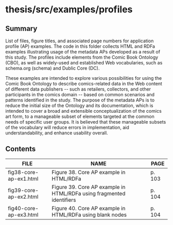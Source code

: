 # thesis/src/examples/profiles

## Summary

List of files, figure titles, and associated page numbers for application profile (AP) examples. The code in this folder collects HTML and RDFa examples illustrating usage of the metadata APs developed as a result of this study. The profiles include elements from the Comic Book Ontology (CBO), as well as widely-used and established Web vocabularies, such as schema.org (schema) and Dublic Core (DC).

These examples are intended to explore various possibilities for using the Comic Book Ontology to describe comics-related data in the Web content of different data publishers -- such as retailers, collectors, and other participants in the comics domain -- based on common scenarios and patterns identified in the study. The purpose of the metadata APs is to reduce the initial size of the Ontology and its documentation, which is intended to cover a broad and extensible conceptualization of the comics art form, to a manageable subset of elements targeted at the common needs of specific user groups. It is believed that these manageable subsets of the vocabulary will reduce errors in implementation, aid understandability, and enhance usability overall.

## Contents

FILE|NAME|PAGE
----|----|----|
fig38-core-ap-ex1.html|Figure 38. Core AP example in HTML/RDFa|p. 103
fig39-core-ap-ex2.html|Figure 39. Core AP example in HTML/RDFa using fragmented identifiers|p. 104
fig40-core-ap-ex3.html|Figure 40. Core AP example in HTML/RDFa using blank nodes|p. 104

